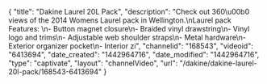{
    "title": "Dakine Laurel 20L Pack",
    "description": "Check out 360\u00b0 views of the 2014 Womens Laurel pack in Wellington.\nLaurel pack Features: \n- Button magnet closure\n- Braided vinyl drawstring\n- Vinyl logo and trims\n- Adjustable web shoulder straps\n- Metal hardware\n- Exterior organizer pocket\n- Interior zi",
    "channelid": "168543",
    "videoid": "6413694",
    "date_created": "1442964716",
    "date_modified": "1442964716",
    "type": "captivate",
    "layout": "channelVideo",
    "url": "\/dakine\/dakine-laurel-20l-pack\/168543-6413694"
}